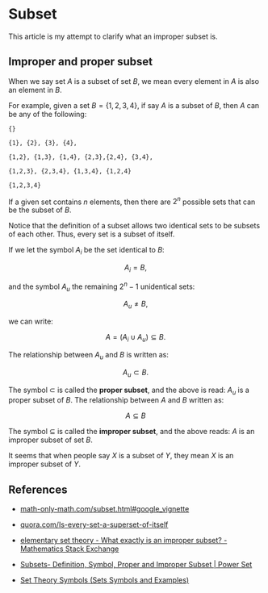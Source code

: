 # Subset

This article is my attempt to clarify what an improper subset is.

## Improper and proper subset 

When we say set $A$ is a subset of set $B$, we mean every element in $A$ is also an element in $B$.

For example, given a set $B = \lbrace 1,2,3,4 \rbrace$, if say $A$ is a subset of $B$, then $A$ can be any of the following: 

``` 
{} 

{1}, {2}, {3}, {4},

{1,2}, {1,3}, {1,4}, {2,3},{2,4}, {3,4},

{1,2,3}, {2,3,4}, {1,3,4}, {1,2,4}

{1,2,3,4}
```

If a given set contains $n$ elements, then there are $2^n$ possible sets that can be the subset of $B$. 

Notice that the definition of a subset allows two identical sets to be subsets of each other. Thus, every set is a subset of itself. 

If we let the symbol $A_i$ be the set identical to $B$:

$$
A_i = B,
$$

and the symbol $A_u$ the remaining $2^n - 1$ unidentical sets: 

$$
A_u \neq B,
$$

we can write: 

$$
A = (A_i \cup A_u) \subseteq B.
$$

The relationship between $A_u$ and $B$ is written as:

$$
A_u \subset B.
$$

The symbol $\subset$ is called the **proper subset**, and the above is read: $A_u$ is a proper subset of $B$. The relationship between $A$ and $B$ written as:

$$
A \subseteq B
$$

The symbol $\subseteq$ is called the **improper subset**, and the above reads: $A$ is an improper subset of set $B$. 

It seems that when people say $X$ is a subset of $Y$, they mean $X$ is an improper subset of $Y$.
					
## References 

- [math-only-math.com/subset.html#google_vignette](https://www.math-only-math.com/subset.html#google_vignette)
- [quora.com/Is-every-set-a-superset-of-itself](https://www.quora.com/Is-every-set-a-superset-of-itself)
- [elementary set theory - What exactly is an improper subset? - Mathematics Stack Exchange](https://math.stackexchange.com/questions/2370884/what-exactly-is-an-improper-subset) 

- [Subsets- Definition, Symbol, Proper and Improper Subset | Power Set](https://byjus.com/maths/subsets/)
-  [Set Theory Symbols (Sets Symbols and Examples)](https://byjus.com/maths/set-theory-symbols/) 
